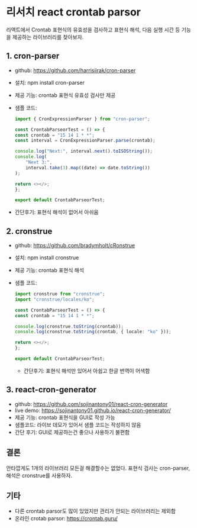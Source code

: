 # 리서치 react crontab parsor

리액트에서 Crontab 표현식의 유효성을 검사하고 표현식 해석, 다음 실행 시간 등 기능을 제공하는 라이브러리를 찾아보자.

## 1. cron-parser

- github: <https://github.com/harrisiirak/cron-parser>
- 설치: npm install cron-parser
- 제공 기능: crontab 표현식 유효성 검사만 제공
- 샘플 코드:

    ```typescript
    import { CronExpressionParser } from "cron-parser";

    const CrontabParseorTest = () => {
    const crontab = "15 14 1 * *";
    const interval = CronExpressionParser.parse(crontab);

    console.log("Next:", interval.next().toISOString());
    console.log(
        "Next 3:",
        interval.take(3).map((date) => date.toString())
    );

    return <></>;
    };

    export default CrontabParseorTest;
    ```

- 간단후기: 표현식 해석이 없어서 아쉬움

## 2. cronstrue

- github: <https://github.com/bradymholt/cRonstrue>
- 설치: npm install cronstrue
- 제공 기능: crontab 표현식 해석
- 샘플 코드:

    ```typescript
    import cronstrue from "cronstrue";
    import "cronstrue/locales/ko";

    const CrontabParseorTest = () => {
    const crontab = "15 14 1 * *";

    console.log(cronstrue.toString(crontab));
    console.log(cronstrue.toString(crontab, { locale: "ko" }));

    return <></>;
    };

    export default CrontabParseorTest;
    ```

  - 간단후기: 표현식 해석만 있어서 아쉽고 한글 번역이 어색함

## 3. react-cron-generator

- github: <https://github.com/sojinantony01/react-cron-generator>
- live demo: <https://sojinantony01.github.io/react-cron-generator/>
- 제공 기능: crontab 표현식을 GUI로 작성 가능
- 샘플코드: 라이브 데모가 있어서 샘플 코드는 작성하지 않음
- 간단 후기: GUI로 제공하는건 좋으나 사용하기 불편함

## 결론

안타깝게도 1개의 라이브러리 모든걸 해결할수는 없었다. 표현식 검사는 cron-parser, 해석은 cronstrue를 사용하자.

## 기타

- 다른 crontab parsor도 많이 있었지만 관리가 안되는 라이브러리는 제외함
- 온라인 crotab parsor: <https://crontab.guru/>
